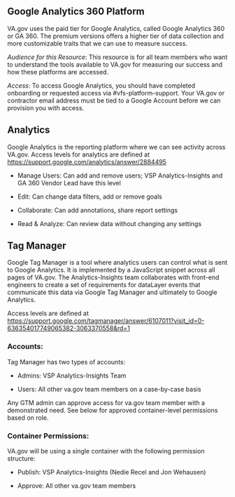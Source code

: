 ## Google Analytics 360 Platform

VA.gov uses the paid tier for Google Analytics, called Google Analytics 360 or GA 360. The premium versions offers a higher tier of data collection and more customizable traits that we can use to measure success. 

_Audience for this Resource_: This resource is for all team members who want to understand the tools available to VA.gov for measuring our success and how these platforms are accessed. 

_Access_: To access Google Analytics, you should have completed onboarding or requested access via #vfs-platform-support. Your VA.gov or contractor email address must be tied to a Google Account before we can provision you with access. 

## Analytics

Google Analytics is the reporting platform where we can see activity across VA.gov. Access levels for analytics are defined at https://support.google.com/analytics/answer/2884495

- Manage Users: Can add and remove users; VSP Analytics-Insights and GA 360 Vendor Lead have this level

- Edit: Can change data filters, add or remove goals

- Collaborate: Can add annotations, share report settings

- Read & Analyze: Can review data without changing any settings

## Tag Manager

Google Tag Manager is a tool where analytics users can control what is sent to Google Analytics. It is implemented by a JavaScript snippet across all pages of VA.gov. The Analytics-Insights team collaborates with front-end engineers to create a set of requirements for dataLayer events that communicate this data via Google Tag Manager and ultimately to Google Analytics. 

Access levels are defined at https://support.google.com/tagmanager/answer/6107011?visit_id=0-636354017749065382-3063370558&rd=1

### Accounts:

Tag Manager has two types of accounts:

- Admins: VSP Analytics-Insights Team

- Users: All other va.gov team members on a case-by-case basis

Any GTM admin can approve access for va.gov team member with a demonstrated need. See below for approved container-level permissions based on role.

### Container Permissions:

VA.gov will be using a single container with the following permission structure:

- Publish: VSP Analytics-Insights (Nedie Recel and Jon Wehausen)

- Approve: All other va.gov team members
